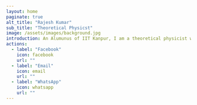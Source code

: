 ```yaml
---
layout: home
paginate: true
alt_title: "Rajesh Kumar"
sub_title: "Theoretical Physicst"
image: /assets/images/background.jpg
introduction: An Alumunus of IIT Kanpur, I am a theoretical physicist with a keen interest in the foundations of quantum mechanics, quantum information theory, and quantum computation.
actions:
  - label: "Facebook"
    icon: facebook
    url: ""
  - label: "Email"
    icon: email
    url: ""
  - label: "WhatsApp"
    icon: whatsapp
    url: ""
---
```

